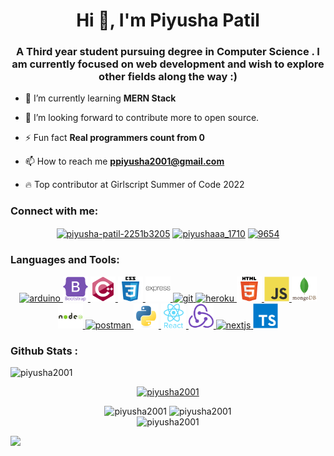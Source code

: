 
<h1 align="center">Hi 👋, I'm Piyusha Patil</h1>
<h3 align="center">A Third year student pursuing degree in Computer Science . I am currently focused on web development and wish to explore other fields along the way :)</h3>

- 🌱 I’m currently learning **MERN Stack**

- 👯 I’m looking forward to contribute more to open source.

- ⚡ Fun fact **Real programmers count from 0**

- 📫 How to reach me **ppiyusha2001@gmail.com**

- 🔥 Top contributor at Girlscript Summer of Code 2022

<h3 align="left">Connect with me:</h3>
<p align="center">
<a href="https://linkedin.com/in/piyusha-patil-2251b3205" target="blank"><img align="center" src="https://raw.githubusercontent.com/rahuldkjain/github-profile-readme-generator/master/src/images/icons/Social/linked-in-alt.svg" alt="piyusha-patil-2251b3205" height="30" width="40" /></a>
<a href="https://instagram.com/piyushaaa_1710" target="blank"><img align="center" src="https://raw.githubusercontent.com/rahuldkjain/github-profile-readme-generator/master/src/images/icons/Social/instagram.svg" alt="piyushaaa_1710" height="30" width="40" /></a>
<a href="https://discord.gg/9654" target="blank"><img align="center" src="https://raw.githubusercontent.com/rahuldkjain/github-profile-readme-generator/master/src/images/icons/Social/discord.svg" alt="9654" height="30" width="40" /></a>
</p>


<h3 align="left">Languages and Tools:</h3>

<p align="center"> <a href="https://www.arduino.cc/" target="_blank" rel="noreferrer"> <img src="https://cdn.worldvectorlogo.com/logos/arduino-1.svg" alt="arduino" width="40" height="40"/> </a> <a href="https://getbootstrap.com" target="_blank" rel="noreferrer"> <img src="https://raw.githubusercontent.com/devicons/devicon/master/icons/bootstrap/bootstrap-plain-wordmark.svg" alt="bootstrap" width="40" height="40"/> </a> <a href="https://www.w3schools.com/cpp/" target="_blank" rel="noreferrer"> <img src="https://raw.githubusercontent.com/devicons/devicon/master/icons/cplusplus/cplusplus-original.svg" alt="cplusplus" width="40" height="40"/> </a> <a href="https://www.w3schools.com/css/" target="_blank" rel="noreferrer"> <img src="https://raw.githubusercontent.com/devicons/devicon/master/icons/css3/css3-original-wordmark.svg" alt="css3" width="40" height="40"/> </a> <a href="https://expressjs.com" target="_blank" rel="noreferrer"> <img src="https://raw.githubusercontent.com/devicons/devicon/master/icons/express/express-original-wordmark.svg" alt="express" width="40" height="40"/> </a> <a href="https://git-scm.com/" target="_blank" rel="noreferrer"> <img src="https://www.vectorlogo.zone/logos/git-scm/git-scm-icon.svg" alt="git" width="40" height="40"/> </a> <a href="https://heroku.com" target="_blank" rel="noreferrer"> <img src="https://www.vectorlogo.zone/logos/heroku/heroku-icon.svg" alt="heroku" width="40" height="40"/> </a> <a href="https://www.w3.org/html/" target="_blank" rel="noreferrer"> <img src="https://raw.githubusercontent.com/devicons/devicon/master/icons/html5/html5-original-wordmark.svg" alt="html5" width="40" height="40"/> </a> <a href="https://developer.mozilla.org/en-US/docs/Web/JavaScript" target="_blank" rel="noreferrer"> <img src="https://raw.githubusercontent.com/devicons/devicon/master/icons/javascript/javascript-original.svg" alt="javascript" width="40" height="40"/> </a> <a href="https://www.mongodb.com/" target="_blank" rel="noreferrer"> <img src="https://raw.githubusercontent.com/devicons/devicon/master/icons/mongodb/mongodb-original-wordmark.svg" alt="mongodb" width="40" height="40"/> </a> <a href="https://nodejs.org" target="_blank" rel="noreferrer"> <img src="https://raw.githubusercontent.com/devicons/devicon/master/icons/nodejs/nodejs-original-wordmark.svg" alt="nodejs" width="40" height="40"/> </a> <a href="https://postman.com" target="_blank" rel="noreferrer"> <img src="https://www.vectorlogo.zone/logos/getpostman/getpostman-icon.svg" alt="postman" width="40" height="40"/> </a> <a href="https://www.python.org" target="_blank" rel="noreferrer"> <img src="https://raw.githubusercontent.com/devicons/devicon/master/icons/python/python-original.svg" alt="python" width="40" height="40"/> </a> <a href="https://reactjs.org/" target="_blank" rel="noreferrer"> <img src="https://raw.githubusercontent.com/devicons/devicon/master/icons/react/react-original-wordmark.svg" alt="react" width="40" height="40"/> </a> <a href="https://redux.js.org" target="_blank" rel="noreferrer"> <img src="https://raw.githubusercontent.com/devicons/devicon/master/icons/redux/redux-original.svg" alt="redux" width="40" height="40"/> </a>
 <a href="https://nextjs.org/" target="_blank" rel="noreferrer"> <img src="https://cdn.worldvectorlogo.com/logos/nextjs-2.svg" alt="nextjs" width="40" height="40"/> </a>
   <a href="https://www.typescriptlang.org/" target="_blank" rel="noreferrer"> <img src="https://raw.githubusercontent.com/devicons/devicon/master/icons/typescript/typescript-original.svg" alt="typescript" width="40" height="40"/> </a></p>

<h3 align="left">Github Stats :</h3>
<div align="center"> 
<p align="left"> <img src="https://komarev.com/ghpvc/?username=piyusha2001&label=Profile%20views&color=0e75b6&style=flat" alt="piyusha2001" /> </p>

<p align="center"> <a href="https://github.com/ryo-ma/github-profile-trophy"><img src="https://github-profile-trophy.vercel.app/?username=piyusha2001" alt="piyusha2001" /></a> </p>
 <img  width = "43%" src="https://github-readme-stats.vercel.app/api/top-langs?username=piyusha2001&show_icons=true&locale=en&layout=compact" alt="piyusha2001" />

<img width="50%" src="https://github-readme-stats.vercel.app/api?username=piyusha2001&show_icons=true&locale=en" alt="piyusha2001" />

</div>

<div align="center">
<img  src="https://github-readme-streak-stats.herokuapp.com/?user=piyusha2001&" alt="piyusha2001" />
  </div>

<p><img src="https://activity-graph.herokuapp.com/graph?username=piyusha2001&bg_color=FFFFFF&color=000000&line=000000&point=00FF00"></p>
